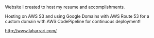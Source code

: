 Website I created to host my resume and accomplishments.

Hosting on AWS S3 and using Google Domains with AWS Route 53 for a custom domain with AWS CodePipeline for continuous deployment!

http://www.laharrari.com/
